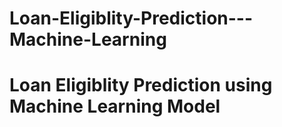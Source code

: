 # Loan-Eligiblity-Prediction---Machine-Learning
# Loan Eligiblity Prediction using Machine Learning Model
